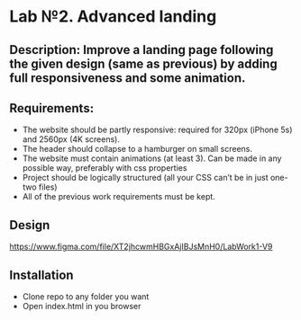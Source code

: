 # Lab №2. Advanced landing

## Description: Improve a landing page following the given design (same as previous) by adding full responsiveness and some animation.

## Requirements:
- The website should be partly responsive: required for 320px (iPhone 5s) and 2560px (4K screens).
- The header should collapse to a hamburger on small screens.
- The website must contain animations (at least 3). Can be made in any possible way, preferably with css properties
- Project should be logically structured (all your CSS can’t be in just one-two files)
- All of the previous work requirements must be kept.

## Design
https://www.figma.com/file/XT2jhcwmHBGxAjIBJsMnH0/LabWork1-V9

## Installation
- Clone repo to any folder you want
- Open index.html in you browser
